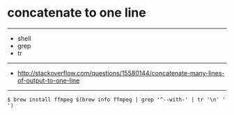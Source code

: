 # concatenate to one line

---

+ shell
+ grep
+ tr

---

+ http://stackoverflow.com/questions/15580144/concatenate-many-lines-of-output-to-one-line

---

```
$ brew install ffmpeg $(brew info ffmpeg | grep '^--with-' | tr '\n' ' ')
```

